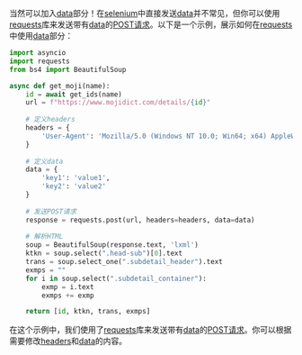 当然可以加入[data](https://zh.wikipedia.org/wiki/data)部分！在[selenium](https://zh.wikipedia.org/wiki/selenium)中直接发送[data](https://zh.wikipedia.org/wiki/data)并不常见，但你可以使用[requests](https://zh.wikipedia.org/wiki/requests)库来发送带有[data](https://zh.wikipedia.org/wiki/data)的[POST请求](https://zh.wikipedia.org/wiki/POST请求)。以下是一个示例，展示如何在[requests](https://zh.wikipedia.org/wiki/requests)中使用[data](https://zh.wikipedia.org/wiki/data)部分：

```python
import asyncio
import requests
from bs4 import BeautifulSoup

async def get_moji(name):
    id = await get_ids(name)
    url = f"https://www.mojidict.com/details/{id}"
    
    # 定义headers
    headers = {
        'User-Agent': 'Mozilla/5.0 (Windows NT 10.0; Win64; x64) AppleWebKit/537.36 (KHTML, like Gecko) Chrome/58.0.3029.110 Safari/537.3'
    }
    
    # 定义data
    data = {
        'key1': 'value1',
        'key2': 'value2'
    }
    
    # 发送POST请求
    response = requests.post(url, headers=headers, data=data)
    
    # 解析HTML
    soup = BeautifulSoup(response.text, 'lxml')
    ktkn = soup.select(".head-sub")[0].text
    trans = soup.select_one(".subdetail_header").text
    exmps = ""
    for i in soup.select(".subdetail_container"):
        exmp = i.text
        exmps += exmp

    return [id, ktkn, trans, exmps]
```

在这个示例中，我们使用了[requests](https://zh.wikipedia.org/wiki/requests)库来发送带有[data](https://zh.wikipedia.org/wiki/data)的[POST请求](https://zh.wikipedia.org/wiki/POST请求)。你可以根据需要修改[headers](https://zh.wikipedia.org/wiki/headers)和[data](https://zh.wikipedia.org/wiki/data)的内容。